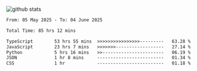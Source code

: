 
![github stats](https://github-readme-stats.vercel.app/api?username=realmahd1&show_icons=true&theme=codeSTACKr&hide_rank=true&count_private=true)

<!--START_SECTION:waka-->

```txt
From: 05 May 2025 - To: 04 June 2025

Total Time: 85 hrs 12 mins

TypeScript        53 hrs 55 mins  >>>>>>>>>>>>>>>>---------   63.28 %
JavaScript        23 hrs 7 mins   >>>>>>>------------------   27.14 %
Python            5 hrs 16 mins   >>-----------------------   06.19 %
JSON              1 hr 8 mins     -------------------------   01.34 %
CSS               1 hr            -------------------------   01.18 %
```

<!--END_SECTION:waka-->
